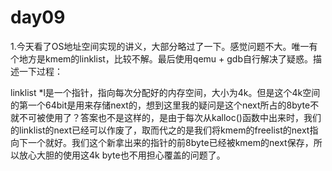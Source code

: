 # day09

1.今天看了OS地址空间实现的讲义，大部分略过了一下。感觉问题不大。唯一有个地方是kmem的linklist，比较不解。最后使用qemu + gdb自行解决了疑惑。描述一下过程：

linklist *l是一个指针，指向每次分配好的内存空间，大小为4k。但是这个4k空间的第一个64bit是用来存储next的，想到这里我的疑问是这个next所占的8byte不就不可被使用了？答案也不是这样的，是由于每次从kalloc()函数中出来时，我们的linklist的next已经可以作废了，取而代之的是我们将kmem的freelist的next指向下一个就好。我们这个新拿出来的指针的前8byte已经被kmem的next保存，所以放心大胆的使用这4k byte也不用担心覆盖的问题了。
